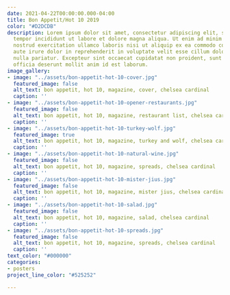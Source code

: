 ```yaml
---
date: 2021-04-22T00:00:00.000-04:00
title: Bon Appetit/Hot 10 2019
color: "#D2DCDB"
description: Lorem ipsum dolor sit amet, consectetur adipiscing elit, sed do eiusmod
  tempor incididunt ut labore et dolore magna aliqua. Ut enim ad minim veniam, quis
  nostrud exercitation ullamco laboris nisi ut aliquip ex ea commodo consequat. Duis
  aute irure dolor in reprehenderit in voluptate velit esse cillum dolore eu fugiat
  nulla pariatur. Excepteur sint occaecat cupidatat non proident, sunt in culpa qui
  officia deserunt mollit anim id est laborum.
image_gallery:
- image: "../assets/bon-appetit-hot-10-cover.jpg"
  featured_image: false
  alt_text: bon appetit, hot 10, magazine, cover, chelsea cardinal
  caption: ''
- image: "../assets/bon-appetit-hot-10-opener-restaurants.jpg"
  featured_image: false
  alt_text: bon appetit, hot 10, magazine, restaurant list, chelsea cardinal
  caption: ''
- image: "../assets/bon-appetit-hot-10-turkey-wolf.jpg"
  featured_image: true
  alt_text: bon appetit, hot 10, magazine, turkey and wolf, chelsea cardinal
  caption: ''
- image: "../assets/bon-appetit-hot-10-natural-wine.jpg"
  featured_image: false
  alt_text: bon appetit, hot 10, magazine, spreads, chelsea cardinal
  caption: ''
- image: "../assets/bon-appetit-hot-10-mister-jius.jpg"
  featured_image: false
  alt_text: bon appetit, hot 10, magazine, mister jius, chelsea cardinal
  caption: ''
- image: "../assets/bon-appetit-hot-10-salad.jpg"
  featured_image: false
  alt_text: bon appetit, hot 10, magazine, salad, chelsea cardinal
  caption: ''
- image: "../assets/bon-appetit-hot-10-spreads.jpg"
  featured_image: false
  alt_text: bon appetit, hot 10, magazine, spreads, chelsea cardinal
  caption: ''
text_color: "#000000"
categories:
- posters
project_line_color: "#525252"

---
```

